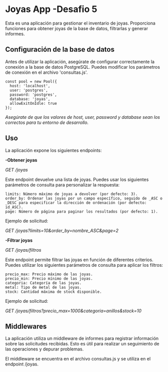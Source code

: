 # Joyas App -Desafio 5

 Esta es una aplicación para gestionar el inventario de joyas. Proporciona funciones para obtener joyas de la base de datos, filtrarlas y generar informes.

## Configuración de la base de datos

   Antes de utilizar la aplicación, asegúrate de configurar correctamente la conexión a la base de datos PostgreSQL. Puedes modificar los parámetros de conexión en el        archivo 'consultas.js'.

    const pool = new Pool({
      host: 'localhost',
      user: 'postgres',
      password: 'postgres',
      database: 'joyas',
      allowExitOnIdle: true
    });

*Asegúrate de que los valores de host, user, password y database sean los correctos para tu entorno de desarrollo.*

## Uso

  La aplicación expone los siguientes endpoints:

**-Obtener joyas**

*GET /joyas*

Este endpoint devuelve una lista de joyas. Puedes usar los siguientes parámetros de consulta para personalizar la respuesta:

    limits: Número máximo de joyas a devolver (por defecto: 3).
    order_by: Ordenar las joyas por un campo específico, seguido de _ASC o _DESC para especificar la dirección de ordenación (por defecto: id_ASC).
    page: Número de página para paginar los resultados (por defecto: 1).

Ejemplo de solicitud:

*GET /joyas?limits=10&order_by=nombre_ASC&page=2*

**-Filtrar joyas**

*GET /joyas/filtros*

Este endpoint permite filtrar las joyas en función de diferentes criterios. Puedes utilizar los siguientes parámetros de consulta para aplicar los filtros:

    precio_max: Precio máximo de las joyas.
    precio_min: Precio mínimo de las joyas.
    categoria: Categoría de las joyas.
    metal: Tipo de metal de las joyas.
    stock: Cantidad máxima de stock disponible.

Ejemplo de solicitud:

*GET /joyas/filtros?precio_max=1000&categoria=anillos&stock=10*

## Middlewares

La aplicación utiliza un middleware de informes para registrar información sobre las solicitudes recibidas. Esto es útil para realizar un seguimiento de las operaciones y depurar problemas.

El middleware se encuentra en el archivo consultas.js y se utiliza en el endpoint /joyas.
